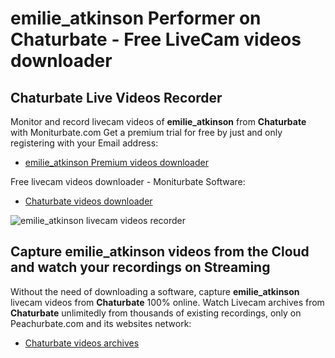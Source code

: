 # emilie_atkinson Performer on Chaturbate - Free LiveCam videos downloader

## Chaturbate Live Videos Recorder

Monitor and record livecam videos of **emilie_atkinson** from **Chaturbate** with Moniturbate.com
Get a premium trial for free by just and only registering with your Email address:
* [emilie_atkinson Premium videos downloader](https://moniturbate.com/request-demo-licence-key.html)

Free livecam videos downloader - Moniturbate Software:
* [Chaturbate videos downloader](https://moniturbate.com/moniturbate-download-software.html)

![emilie_atkinson livecam videos recorder](https://peachurnet.com/templates/moniturbate-software.png)


## Capture emilie_atkinson videos from the Cloud and watch your recordings on Streaming

Without the need of downloading a software, capture **emilie_atkinson** livecam videos from **Chaturbate** 100% online.
Watch Livecam archives from **Chaturbate** unlimitedly from thousands of existing recordings, only on Peachurbate.com and its websites network:
* [Chaturbate videos archives](https://peachurnet.com/)